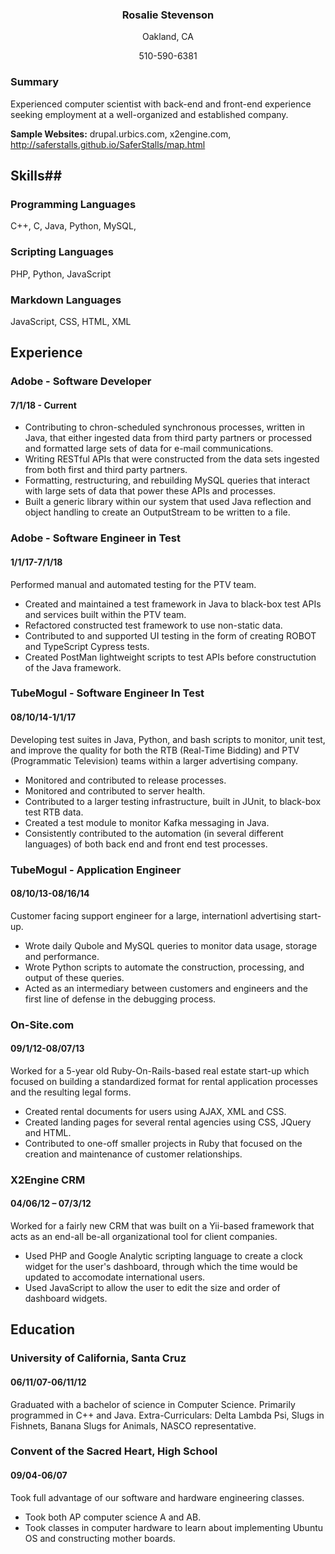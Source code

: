 
<h3  align="center">Rosalie Stevenson</h3>
<p align="center">Oakland, CA</p>
<p align="center">510-590-6381</p>


### Summary
Experienced computer scientist with back-end and front-end experience seeking employment at a well-organized and established company.

**Sample Websites:**
drupal.urbics.com, x2engine.com, http://saferstalls.github.io/SaferStalls/map.html

## Skills##
### Programming Languages
C++, C, Java, Python, MySQL, 

### Scripting Languages
PHP, Python, JavaScript

### Markdown Languages
JavaScript, CSS, HTML, XML

## Experience
### Adobe - Software Developer
#### 7/1/18 - Current
- Contributing to chron-scheduled synchronous processes, written in Java, that either ingested data from third party partners or  processed and formatted large sets of data for e-mail communications. 
- Writing RESTful APIs that were constructed from the data sets ingested from both first and third party partners. 
- Formatting, restructuring, and rebuilding MySQL queries that interact with large sets of data that power these APIs and processes. 
- Built a generic library within our system that used Java reflection and object handling to create an OutputStream to be written to a file. 

### Adobe - Software Engineer in Test
#### 1/1/17-7/1/18
Performed manual and automated testing for the PTV team. 
- Created and maintained a test framework in Java to black-box test APIs and services built within the PTV team.
- Refactored constructed test framework to use non-static data.
- Contributed to and supported UI testing in the form of creating ROBOT and TypeScript Cypress tests.
- Created PostMan lightweight scripts to test APIs before constructution of the Java framework.

### TubeMogul - Software Engineer In Test
#### 08/10/14-1/1/17
Developing test suites in Java, Python, and bash scripts to monitor, unit test, and  improve the quality for both the RTB (Real-Time Bidding) and PTV (Programmatic Television) teams within a larger advertising company.
- Monitored and contributed to release processes.
- Monitored and contributed to server health.
- Contributed to a larger testing infrastructure, built in JUnit, to black-box test RTB data.
- Created a test module to monitor Kafka messaging in Java. 
- Consistently contributed to the automation (in several different languages) of both back end and front end test processes.

### TubeMogul - Application Engineer
#### 08/10/13-08/16/14
Customer facing support engineer for a large, internationl advertising start-up. 
- Wrote daily Qubole and MySQL queries to monitor data usage, storage and performance.
- Wrote Python scripts to automate the construction, processing, and output of these queries. 
- Acted as an intermediary between customers and engineers and the first line of defense in the debugging process.

### On-Site.com               
#### 09/1/12-08/07/13
Worked for a 5-year old Ruby-On-Rails-based real estate start-up which focused on building a standardized format for rental application processes and the resulting legal forms.
 - Created rental documents for users using AJAX, XML and CSS.
 - Created landing pages for several rental agencies using CSS, JQuery and HTML.
 - Contributed to one-off smaller projects in Ruby that focused on the creation and maintenance of customer relationships.

### X2Engine CRM       
#### 04/06/12 – 07/3/12
Worked for a fairly new CRM that was built on a Yii-based framework that acts as an end-all be-all organizational tool for client companies.
 - Used PHP and Google Analytic scripting language to create a clock widget for the user's dashboard, through which the time would be updated to accomodate international users.
 - Used JavaScript to allow the user to edit the size and order of dashboard widgets.

## Education

### University of California, Santa Cruz      
#### 06/11/07-06/11/12
Graduated with a bachelor of science in Computer Science. Primarily programmed in C++ and Java.
Extra-Curriculars: Delta Lambda Psi, Slugs in Fishnets, Banana Slugs for Animals, NASCO representative. 

### Convent of the Sacred Heart, High School   
#### 09/04-06/07
Took full advantage of our software and hardware engineering classes.
 - Took both AP computer science A and AB.
 - Took classes in computer hardware to learn about implementing Ubuntu OS and constructing mother boards.

